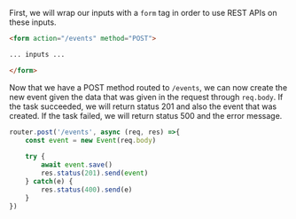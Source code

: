 <!--title={Create New Event Functionality}-->

First, we will wrap our inputs with a `form` tag in order to use REST APIs on these inputs.

```html
<form action="/events" method="POST">

... inputs ...

</form>
```

Now that we have a POST method routed to `/events`, we can now create the new event given the data that was given in the request through `req.body`. If the task succeeded, we will return status 201 and also the event that was created. If the task failed, we will return status 500 and the error message.

```javascript
router.post('/events', async (req, res) =>{
    const event = new Event(req.body)
    
    try { 
    	await event.save()
    	res.status(201).send(event)
    } catch(e) {
        res.status(400).send(e)
    }
})
```
